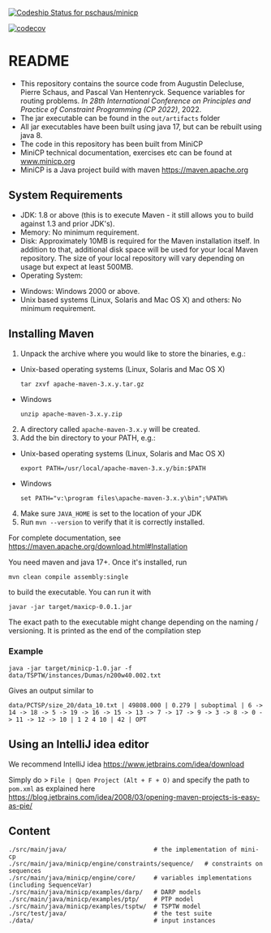 
[ ![Codeship Status for pschaus/minicp](https://app.codeship.com/projects/c5b42a30-bb10-0134-c1e5-0a15df6d3688/status?branch=master)](https://app.codeship.com/projects/195547)

[![codecov](https://codecov.io/bb/pschaus/minicp/branch/master/graph/badge.svg?token=zAUOtKaB64)](https://codecov.io/bb/pschaus/minicp)


# README #

* This repository contains the source code from Augustin Delecluse, Pierre Schaus, and Pascal Van Hentenryck. Sequence variables for routing problems.
  *In 28th International Conference on Principles and Practice of Constraint Programming (CP
  2022)*, 2022.
* The jar executable can be found in the `out/artifacts` folder
* All jar executables have been built using java 17, but can be rebuilt using java 8.
* The code in this repository has been built from MiniCP
* MiniCP technical documentation, exercises etc 
can be found at www.minicp.org
* MiniCP is a Java project build with maven https://maven.apache.org



System Requirements
-------------------

* JDK:
 1.8 or above (this is to execute Maven - it still allows you to build against 1.3
 and prior JDK's).
* Memory:
 No minimum requirement.
* Disk:
 Approximately 10MB is required for the Maven installation itself. In addition to
 that, additional disk space will be used for your local Maven repository. The size
 of your local repository will vary depending on usage but expect at least 500MB.
* Operating System:
 - Windows: Windows 2000 or above.
 - Unix based systems (Linux, Solaris and Mac OS X) and others: No minimum requirement.

Installing Maven
----------------

1. Unpack the archive where you would like to store the binaries, e.g.:
 - Unix-based operating systems (Linux, Solaris and Mac OS X)
   ```
   tar zxvf apache-maven-3.x.y.tar.gz 
   ```  
 - Windows
   ```
   unzip apache-maven-3.x.y.zip
   ```
2. A directory called `apache-maven-3.x.y` will be created.
3. Add the bin directory to your PATH, e.g.:
 - Unix-based operating systems (Linux, Solaris and Mac OS X)
   ```
   export PATH=/usr/local/apache-maven-3.x.y/bin:$PATH
   ```
 - Windows
   ```
   set PATH="v:\program files\apache-maven-3.x.y\bin";%PATH%
   ```
4. Make sure `JAVA_HOME` is set to the location of your JDK
5. Run `mvn --version` to verify that it is correctly installed.


For complete documentation, see https://maven.apache.org/download.html#Installation

You need maven and java 17+. Once it's installed, run

```
mvn clean compile assembly:single
```

to build the executable. You can run it with

```
javar -jar target/maxicp-0.0.1.jar
```

The exact path to the executable might change depending on the naming / versioning. It is printed as the end of the compilation step

### Example

```
java -jar target/minicp-1.0.jar -f data/TSPTW/instances/Dumas/n200w40.002.txt
```

Gives an output similar to

```
data/PCTSP/size_20/data_10.txt | 49808.000 | 0.279 | suboptimal | 6 -> 14 -> 18 -> 5 -> 19 -> 16 -> 15 -> 13 -> 7 -> 17 -> 9 -> 3 -> 8 -> 0 -> 11 -> 12 -> 10 | 1 2 4 10 | 42 | OPT
```

Using an IntelliJ idea editor
--------------------------------------------------

We recommend IntelliJ idea https://www.jetbrains.com/idea/download

Simply do > `File | Open Project (Alt + F + O)` and specify the path to `pom.xml`
as explained here
https://blog.jetbrains.com/idea/2008/03/opening-maven-projects-is-easy-as-pie/

Content
-------------

```
./src/main/java/                        # the implementation of mini-cp
./src/main/java/minicp/engine/constraints/sequence/   # constraints on sequences
./src/main/java/minicp/engine/core/     # variables implementations (including SequenceVar)
./src/main/java/minicp/examples/darp/   # DARP models
./src/main/java/minicp/examples/ptp/    # PTP model
./src/main/java/minicp/examples/tsptw/  # TSPTW model
./src/test/java/                        # the test suite
./data/                                 # input instances
```

